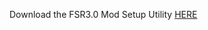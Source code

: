 Download the FSR3.0 Mod Setup Utility [HERE](https://www.mediafire.com/file/4d0ad97o7q28fa3/FSR3.rar/file)
